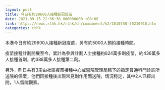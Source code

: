 ```yaml
---
layout: post
title: 今日有約29600人接種新冠疫苗
date: 2021-09-15 22:36:38.000000000 +08:00
link: https://news.rthk.hk/rthk/ch/component/k2/1610758-20210915.htm
categories: rthk
---
```


本港今日有約29600人接種新冠疫苗，另有約5000人預約接種時間。

疫苗接種計劃開展至今，累計為參與計劃人士接種約824萬多劑疫苗，約436萬多人接種首劑，約388萬多人接種第二劑。

另外，昨日共有3宗由社區疫苗接種中心或醫院管理局轄下的指定普通科門診診所送院的個案，他們因接種後出現常見副作用而送院，情況穩定，其中2人已經出院，1人留院觀察。

